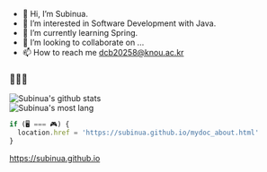 - 👋 Hi, I’m Subinua.
- 👀 I’m interested in Software Development with Java.
- 🌱 I’m currently learning Spring.
- 💞️ I’m looking to collaborate on ...
- 📫 How to reach me dcb20258@knou.ac.kr
### 👋👋👋
![Subinua's github stats](https://github-readme-stats.vercel.app/api?username=subinua&show_icons=true&count_private=true&theme=dark)  
![Subinua's most lang](https://github-readme-stats.vercel.app/api/top-langs/?username=subinua&exclude_repo=Subinua.github.io&theme=dark)  
```js
if (🖥️ === 🎮) {
  location.href = 'https://subinua.github.io/mydoc_about.html'
}
```
https://subinua.github.io
<!---
Subinua/Subinua is a ✨ special ✨ repository because its `README.md` (this file) appears on your GitHub profile.
You can click the Preview link to take a look at your changes.
--->
